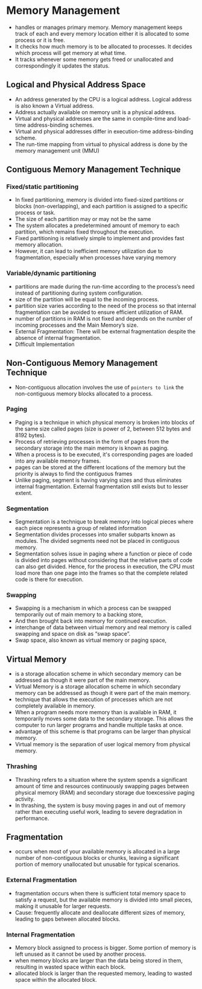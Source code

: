 # Memory Management
- handles or manages primary memory. Memory management keeps track of each and every memory location either it is allocated to some process or it is free. 
- It checks how much memory is to be allocated to processes. It decides which process will get memory at what time. 
- It tracks whenever some memory gets freed or unallocated and correspondingly it updates the status.

## Logical and Physical Address Space
- An address generated by the CPU is a logical address. Logical address is also known a Virtual address.
- Address actually available on memory unit is a physical address. 
- Virtual and physical addresses are the same in compile-time and load-time address-binding schemes. 
- Virtual and physical addresses differ in execution-time address-binding scheme.
- The run-time mapping from virtual to physical address is done by the memory management unit (MMU)

## Contiguous Memory Management Technique
### Fixed/static partitioning 
- In fixed partitioning, memory is divided into fixed-sized partitions or blocks (non-overlapping), and each partition is assigned to a specific process or task.
- The size of each partition may or may not be the same
- The system allocates a predetermined amount of memory to each partition, which remains fixed throughout the execution.
- Fixed partitioning is relatively simple to implement and provides fast memory allocation. 
- However, it can lead to inefficient memory utilization due to fragmentation, especially when processes have varying memory

### Variable/dynamic partitioning 
- partitions are made during the run-time according to the process’s need instead of partitioning during system configuration.
- size of the partition will be equal to the incoming process.
- partition size varies according to the need of the process so that internal fragmentation can be avoided to ensure efficient utilization of RAM.
- number of partitions in RAM is not fixed and depends on the number of incoming processes and the Main Memory’s size.
- External Fragmentation: There will be external fragmentation despite the absence of internal fragmentation.
- Difficult Implementation

## Non-Contiguous Memory Management Technique
- Non-contiguous allocation involves the use of ```pointers to link``` the non-contiguous memory blocks allocated to a process. 
### Paging
- Paging is a technique in which physical memory is broken into blocks of the same size called pages (size is power of 2, between 512 bytes and 8192 bytes).
- Process of retrieving processes in the form of pages from the secondary storage into the main memory is known as paging.
- When a process is to be executed, it's corresponding pages are loaded into any available memory frames.
- pages can be stored at the different locations of the memory but the priority is always to find the contiguous frames
- Unlike paging, segment is having varying sizes and thus eliminates internal fragmentation. External fragmentation still exists but to lesser extent.

### Segmentation
- Segmentation is a technique to break memory into logical pieces where each piece represents a group of related information
- Segmentation divides processes into smaller subparts known as modules. The divided segments need not be placed in contiguous memory.
- Segmentation solves issue in paging where a function or piece of code is divided into pages without considering that the relative parts of code can also get divided. Hence, for the process in execution, the CPU must load more than one page into the frames so that the complete related code is there for execution.
  
### Swapping
- Swapping is a mechanism in which a process can be swapped temporarily out of main memory to a backing store,
- And then brought back into memory for continued execution.
- interchange of data between virtual memory and real memory is called swapping and space on disk as “swap space”.
- Swap space, also known as virtual memory or paging space,

## Virtual Memory
- is a storage allocation scheme in which secondary memory can be addressed as though it were part of the main memory.
- Virtual Memory is a storage allocation scheme in which secondary memory can be addressed as though it were part of the main memory.
- technique that allows the execution of processes which are not completely available in memory.
- When a program needs more memory than is available in RAM, it temporarily moves some data to the secondary storage. This allows the computer to run larger programs and handle multiple tasks at once.
- advantage of this scheme is that programs can be larger than physical memory.
- Virtual memory is the separation of user logical memory from physical memory.

### Thrashing
- Thrashing refers to a situation where the system spends a significant amount of time and resources continuously swapping pages between physical memory (RAM) and secondary storage due toexcessive paging activity.
- In thrashing, the system is busy moving pages in and out of memory rather than executing useful work, leading to severe degradation in performance.

## Fragmentation
-  occurs when most of your available memory is allocated in a large number of non-contiguous blocks or chunks, leaving a significant portion of memory unallocated but unusable for typical scenarios.
### External Fragmentation
- fragmentation occurs when there is sufficient total memory space to satisfy a request, but the available memory is divided into small pieces, making it unusable for larger requests.
- Cause: frequently allocate and deallocate different sizes of memory, leading to gaps between allocated blocks.
### Internal Fragmentation
- Memory block assigned to process is bigger. Some portion of memory is left unused as it cannot be used by another process.
- when memory blocks are larger than the data being stored in them, resulting in wasted space within each block.
- allocated block is larger than the requested memory, leading to wasted space within the allocated block.
